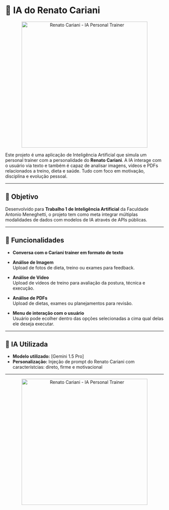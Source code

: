 # 💪 IA do Renato Cariani

<p align="center">
  <img src="https://www.esportelandia.com.br/app/uploads/2024/04/Renato-Cariani.jpg" alt="Renato Cariani - IA Personal Trainer" width="400"/>
</p>

Este projeto é uma aplicação de Inteligência Artificial que simula um personal trainer com a personalidade do **Renato Cariani**. A IA interage com o usuário via texto e também é capaz de analisar imagens, vídeos e PDFs relacionados a treino, dieta e saúde. Tudo com foco em motivação, disciplina e evolução pessoal.


---

## 🎯 Objetivo

Desenvolvido para **Trabalho 1 de Inteligência Artificial** da Faculdade Antonio Meneghetti, o projeto tem como meta integrar múltiplas modalidades de dados com modelos de IA através de APIs públicas.

---

## 🚀 Funcionalidades

- **Conversa com o Cariani trainer em formato de texto**  

- **Análise de Imagem**  
  Upload de fotos de dieta, treino ou exames para feedback.

- **Análise de Vídeo**  
  Upload de vídeos de treino para avaliação da postura, técnica e execução.

- **Análise de PDFs**  
  Upload de dietas, exames ou planejamentos para revisão.

- **Menu de interação com o usuário**  
  Usuário pode ecolher dentro das opções selecionadas a cima qual delas ele deseja executar.
---

## 🧠 IA Utilizada

- **Modelo utilizado:** [Gemini 1.5 Pro]
- **Personalização:** Injeção de prompt do Renato Cariani com característcias: direto, firme e motivacional

---
<p align="center">
  <img src="https://www.esportelandia.com.br/app/uploads/2024/02/Snapinsta.app_425939140_1057312178708995_8377691878060167566_n_1080-e1707322194812.jpg" alt="Renato Cariani - IA Personal Trainer" width="400"/>
</p>

